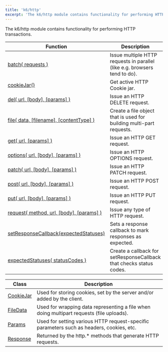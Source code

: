 ```yaml
---
title: 'k6/http'
excerpt: 'The k6/http module contains functionality for performing HTTP transactions.'
---
```


The k6/http module contains functionality for performing HTTP transactions.

| Function                                                                                                 | Description                                                               |
| -------------------------------------------------------------------------------------------------------- | ------------------------------------------------------------------------- |
| [batch( requests )](/javascript-api/v0.32/k6-http/batch-requests)                                        | Issue multiple HTTP requests in parallel (like e.g. browsers tend to do). |
| [cookieJar()](/javascript-api/v0.32/k6-http/cookiejar-method)                                            | Get active HTTP Cookie jar.                                               |
| [del( url, [body], [params] )](/javascript-api/v0.32/k6-http/del-url-body-params)                        | Issue an HTTP DELETE request.                                             |
| [file( data, [filename], [contentType] )](/javascript-api/v0.32/k6-http/file-data-filename-contenttype)  | Create a file object that is used for building multi-part requests.       |
| [get( url, [params] )](/javascript-api/v0.32/k6-http/get-url-params)                                     | Issue an HTTP GET request.                                                |
| [options( url, [body], [params] )](/javascript-api/v0.32/k6-http/options-url-body-params)                | Issue an HTTP OPTIONS request.                                            |
| [patch( url, [body], [params] )](/javascript-api/v0.32/k6-http/patch-url-body-params)                    | Issue an HTTP PATCH request.                                              |
| [post( url, [body], [params] )](/javascript-api/v0.32/k6-http/post-url-body-params)                      | Issue an HTTP POST request.                                               |
| [put( url, [body], [params] )](/javascript-api/v0.32/k6-http/put-url-body-params)                        | Issue an HTTP PUT request.                                                |
| [request( method, url, [body], [params] )](/javascript-api/v0.32/k6-http/request-method-url-body-params) | Issue any type of HTTP request.                                           |
| [setResponseCallback(expectedStatuses)](/javascript-api/v0.32/k6-http/setresponsecallback-callback)      | Sets a response callback to mark responses as expected.                   |
| [expectedStatuses( statusCodes )](/javascript-api/v0.32/k6-http/expectedstatuses-statuses)               | Create a callback for setResponseCallback that checks status codes.       |

| Class                                                | Description                                                                              |
| ---------------------------------------------------- | ---------------------------------------------------------------------------------------- |
| [CookieJar](/javascript-api/v0.32/k6-http/cookiejar) | Used for storing cookies, set by the server and/or added by the client.                  |
| [FileData](/javascript-api/v0.32/k6-http/filedata)   | Used for wrapping data representing a file when doing multipart requests (file uploads). |
| [Params](/javascript-api/v0.32/k6-http/params)       | Used for setting various HTTP request-specific parameters such as headers, cookies, etc. |
| [Response](/javascript-api/v0.32/k6-http/response)   | Returned by the http.\* methods that generate HTTP requests.                             |
